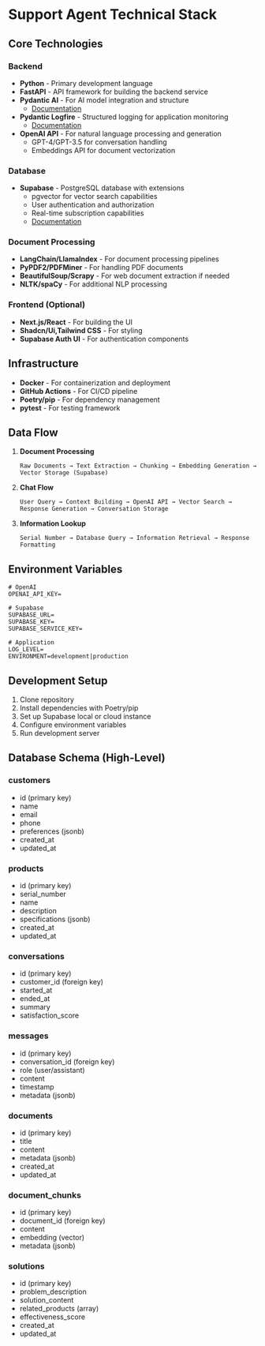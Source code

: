 # Support Agent Technical Stack

## Core Technologies

### Backend
- **Python** - Primary development language
- **FastAPI** - API framework for building the backend service
- **Pydantic AI** - For AI model integration and structure
  - [Documentation](https://ai.pydantic.dev/)
- **Pydantic Logfire** - Structured logging for application monitoring
  - [Documentation](https://logfire.pydantic.dev/docs/)
- **OpenAI API** - For natural language processing and generation
  - GPT-4/GPT-3.5 for conversation handling
  - Embeddings API for document vectorization

### Database
- **Supabase** - PostgreSQL database with extensions
  - pgvector for vector search capabilities
  - User authentication and authorization
  - Real-time subscription capabilities
  - [Documentation](https://supabase.com/docs)

### Document Processing
- **LangChain/LlamaIndex** - For document processing pipelines
- **PyPDF2/PDFMiner** - For handling PDF documents
- **BeautifulSoup/Scrapy** - For web document extraction if needed
- **NLTK/spaCy** - For additional NLP processing

### Frontend (Optional)
- **Next.js/React** - For building the UI
- **Shadcn/Ui,Tailwind CSS** - For styling
- **Supabase Auth UI** - For authentication components

## Infrastructure
- **Docker** - For containerization and deployment
- **GitHub Actions** - For CI/CD pipeline
- **Poetry/pip** - For dependency management
- **pytest** - For testing framework

## Data Flow

1. **Document Processing**
   ```
   Raw Documents → Text Extraction → Chunking → Embedding Generation → Vector Storage (Supabase)
   ```

2. **Chat Flow**
   ```
   User Query → Context Building → OpenAI API → Vector Search → Response Generation → Conversation Storage
   ```

3. **Information Lookup**
   ```
   Serial Number → Database Query → Information Retrieval → Response Formatting
   ```

## Environment Variables
```
# OpenAI
OPENAI_API_KEY=

# Supabase
SUPABASE_URL=
SUPABASE_KEY=
SUPABASE_SERVICE_KEY=

# Application
LOG_LEVEL=
ENVIRONMENT=development|production
```

## Development Setup
1. Clone repository
2. Install dependencies with Poetry/pip
3. Set up Supabase local or cloud instance
4. Configure environment variables
5. Run development server

## Database Schema (High-Level)

### customers
- id (primary key)
- name
- email
- phone
- preferences (jsonb)
- created_at
- updated_at

### products
- id (primary key)
- serial_number
- name
- description
- specifications (jsonb)
- created_at
- updated_at

### conversations
- id (primary key)
- customer_id (foreign key)
- started_at
- ended_at
- summary
- satisfaction_score

### messages
- id (primary key)
- conversation_id (foreign key)
- role (user/assistant)
- content
- timestamp
- metadata (jsonb)

### documents
- id (primary key)
- title
- content
- metadata (jsonb)
- created_at
- updated_at

### document_chunks
- id (primary key)
- document_id (foreign key)
- content
- embedding (vector)
- metadata (jsonb)

### solutions
- id (primary key)
- problem_description
- solution_content
- related_products (array)
- effectiveness_score
- created_at
- updated_at 